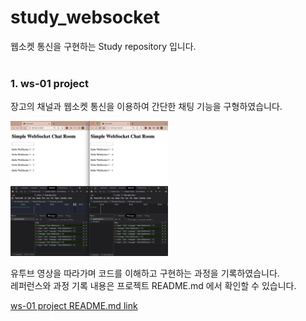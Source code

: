 # study_websocket
웹소켓 통신을 구현하는 Study repository 입니다.
<br><br>

### 1. ws-01 project

장고의 채널과 웹소켓 통신을 이용하여 간단한 채팅 기능을 구형하였습니다.


<img src="ws_proj_01/documents/image/result.png" style="width: 50%; height: auto;">


유투브 영상을 따라가며 코드를 이해하고 구현하는 과정을 기록하였습니다.<br>
레퍼런스와 과정 기록 내용은 프로젝트 README.md 에서 확인할 수 있습니다.<br>

[ws-01 project README.md link](ws_proj_01/README.md)


